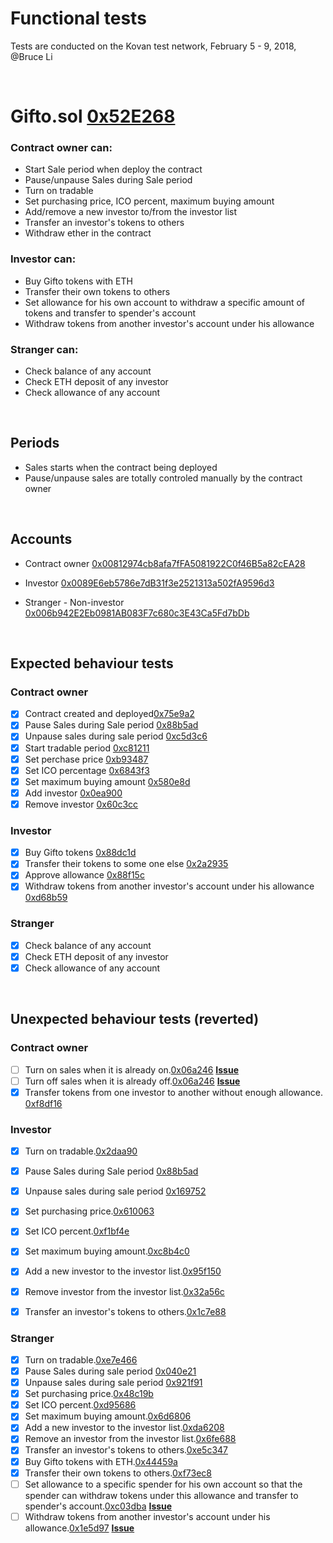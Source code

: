 # Functional tests
Tests are conducted on the Kovan test network, February 5 - 9, 2018, @Bruce Li

<br>

# Gifto.sol [0x52E268](https://kovan.etherscan.io/address/0x52E268d6e557A0Ac0D5bA947879776116f57723D)

### Contract owner can:

* Start Sale period when deploy the contract
* Pause/unpause Sales during Sale period
* Turn on tradable
* Set purchasing price, ICO percent, maximum buying amount
* Add/remove a new investor to/from the investor list
* Transfer an investor's tokens to others
* Withdraw ether in the contract

### Investor can:

* Buy Gifto tokens with ETH
* Transfer their own tokens to others
* Set allowance for his own account to withdraw a specific amount of tokens and transfer to spender's account
* Withdraw tokens from another investor's account under his allowance

### Stranger can:

* Check balance of any account
* Check ETH deposit of any investor
* Check allowance of any account

<br>

## Periods
* Sales starts when the contract being deployed
* Pause/unpause sales are totally controled manually by the contract owner

<br>

## Accounts

* Contract owner [0x00812974cb8afa7fFA5081922C0f46B5a82cEA28](https://kovan.etherscan.io/address/0x00812974cb8afa7fFA5081922C0f46B5a82cEA28)

* Investor [0x0089E6eb5786e7dB31f3e2521313a502fA9596d3](https://kovan.etherscan.io/address/0x0089E6eb5786e7dB31f3e2521313a502fA9596d3)

* Stranger - Non-investor [0x006b942E2Eb0981AB083F7c680c3E43Ca5Fd7bDb](https://kovan.etherscan.io/address/0x006b942E2Eb0981AB083F7c680c3E43Ca5Fd7bDb)

<br>

## Expected behaviour tests

### Contract owner
 - [x] Contract created and deployed[0x75e9a2](https://kovan.etherscan.io/tx/0x75e9a21c1bfa45fff74332e3d30d782b370c254f6a2c713c92c02b2b07956325) 
 - [x] Pause Sales during Sale period [0x88b5ad](https://kovan.etherscan.io/tx/0x88b5ad5145a84744c70269a0fe06680bbba044b1de28390c3b4564448dfb1975)
 - [x] Unpause sales during sale period [0xc5d3c6](https://kovan.etherscan.io/tx/0xc5d3c604ff9d9d77a7f154b5d583f0fb0d6e6d91323b23a46ea4fafcac56845d)
 - [x] Start tradable period [0xc81211](https://kovan.etherscan.io/tx/0xc81211612c8b5614e875be14c8a02ab48601ca86501b00f46e50f7ac9191cc6e)
 - [x] Set perchase price [0xb93487](https://kovan.etherscan.io/tx/0xb934875bf608b85a6f2a62eea3bcdb3e09f48dff2968e9e27573591a8df3f57f)
 - [x] Set ICO percentage [0x6843f3](https://kovan.etherscan.io/tx/0x6843f39765dc2bb37c6fb7bb64dd83564cd9c73f4b4ff853ade6899e2e2a6f0f) 
 - [x] Set maximum buying amount [0x580e8d](https://kovan.etherscan.io/tx/0x580e8d2ebb8dfff62ff22fd77f715727882a9dcbcd8737aa0d036e95ffb3bf98)
 - [x] Add investor [0x0ea900](https://kovan.etherscan.io/tx/0x0ea90040b32bd6f500e0f467e9a1972754edce1b103ddd2433edcc1f76793633)
 - [x] Remove investor [0x60c3cc](https://kovan.etherscan.io/tx/0x60c3cc9a287e72a57950e0e499a17edeb4ada67d010cf39af4d9ce1db5fb55b3)
 <!-- - [x] Withdraw ether in the contract.[0x5c16b1](https://kovan.etherscan.io/tx/0x5c16b12c6c9c89a5e6f17228479436e1809513d5f643e32a31f36806bc6ca076) -->

### Investor
 - [x] Buy Gifto tokens [0x88dc1d](https://kovan.etherscan.io/tx/0x88dc1d0890512f8d825cd4634b6277c98beffa2dee32a352491d809421120d20)
 - [x] Transfer their tokens to some one else [0x2a2935](https://kovan.etherscan.io/tx/0x2a293534127fe212a137dfaf063ab17c174b78c9d43edd2c9001d7865c5296f0)
 - [x] Approve allowance [0x88f15c](https://kovan.etherscan.io/tx/0x88f15cf4ba931888a4c2a713e67ccb231b6d0876fe26319dbafaa629ffe84657)
 - [x] Withdraw tokens from another investor's account under his allowance [0xd68b59](https://kovan.etherscan.io/tx/0xd68b5995129002c6804e2c1114ca0566cfcb7b89a913d035977cbe395f3ac05c)
 
### Stranger
 - [x] Check balance of any account
 - [x] Check ETH deposit of any investor
 - [x] Check allowance of any account

<br>

## Unexpected behaviour tests (reverted)

### Contract owner
 - [ ] Turn on sales when it is already on.[0x06a246](https://kovan.etherscan.io/tx/0x06a246d6e7cecc2d9223dea578472431b0ffec77f9c8c6d3810f14aa23b67d5c)
 **[Issue](https://github.com/tikonoff/gifto/issues/22)**
 - [ ] Turn off sales when it is already off.[0x06a246](https://kovan.etherscan.io/tx/0x06a246d6e7cecc2d9223dea578472431b0ffec77f9c8c6d3810f14aa23b67d5c)
 **[Issue](https://github.com/tikonoff/gifto/issues/22)**
 - [x] Transfer tokens from one investor to another without enough allowance. [0xf8df16](https://kovan.etherscan.io/tx/0xf8df16329984d6906d0bee6086e29fbe11b4d0ed6f78e482d226065099692637)

### Investor
 - [x] Turn on tradable.[0x2daa90](https://kovan.etherscan.io/tx/0x2daa906870f9a11888a061d9c46502cc19ef5f0b8eb3d7592f8a38bdf569f47b)
 - [x] Pause Sales during Sale period [0x88b5ad](https://kovan.etherscan.io/tx/0x88b5ad5145a84744c70269a0fe06680bbba044b1de28390c3b4564448dfb1975)
 - [x] Unpause sales during sale period [0x169752](https://kovan.etherscan.io/tx/0x1697529ff793cb2085862e8dacca768fbe38d27f73ce12a598611987c8e69703)
 - [x] Set purchasing price.[0x610063](https://kovan.etherscan.io/tx/0x6100631b332ed6e3cef73b9270c3fd9de97b0ee822b6a082964bbbac5631fde8)
 - [x] Set ICO percent.[0xf1bf4e](https://kovan.etherscan.io/tx/0xf1bf4e78c5cd8da10d78cc43d242b60fc5d05739ac693273392ffcf1bdaa6136)
 - [x] Set maximum buying amount.[0xc8b4c0](https://kovan.etherscan.io/tx/0xc8b4c0cef33164ac23e27426725acdc35d896def81c4267cfcb60eea07d4c96f)
 - [x] Add a new investor to the investor list.[0x95f150](https://kovan.etherscan.io/tx/0x95f150e73cd672ee8ab7228004e95cd3f0c14da5f52ad0d02b4ee3b452adeac2)
 - [x] Remove investor from the investor list.[0x32a56c](https://kovan.etherscan.io/tx/0x32a56c2d1a4e23f1b51371d7fc390f9f5333c2e9985c29b65a1d4c01ef498fb4)
 - [x] Transfer an investor's tokens to others.[0x1c7e88](https://kovan.etherscan.io/tx/0x1c7e88c955220d6b8daf456af63f0c28153c88284b4650c94c3576348ff22b47)


### Stranger
 - [x] Turn on tradable.[0xe7e466](https://kovan.etherscan.io/tx/0xe7e4665c1278ea73a1c0aabef70f43d1279fdf86dd3d8df15e461e82c4654d3f)
 - [x] Pause Sales during sale period [0x040e21](https://kovan.etherscan.io/tx/0x040e21f8fcf818ab19b8e7821d113ad18cf4a9d25182c060b8785f369a6e3946)
 - [x] Unpause sales during sale period [0x921f91](https://kovan.etherscan.io/tx/0x921f915149f37750d7193627cb6aad822fbeeae0eb326af12b5cfe0d7c21de62)
 - [x] Set purchasing price.[0x48c19b](https://kovan.etherscan.io/tx/0x48c19b1572f2868e9f21aa9d949e59b8cb0c19d69e4687868ca0412b46fa3573)
 - [x] Set ICO percent.[0xd95686](https://kovan.etherscan.io/tx/0xd956863981e5bfb3b8921e15eb4e51fd7e76910ad5c231a2bcf4402168a636f2)
 - [x] Set maximum buying amount.[0x6d6806](https://kovan.etherscan.io/tx/0x6d680665693d1e5d0e3b977c1d594bc425a483f3024503f39ebbf6c438b2a172)
 - [x] Add a new investor to the investor list.[0xda6208](https://kovan.etherscan.io/tx/0xda62086f5c48660a87c2e31b8e00c83dabb236050b0dbbddffc6b3bf3c1a109c)
 - [x] Remove an investor from the investor list.[0x6fe688](https://kovan.etherscan.io/tx/0x6fe688222cf80c2ab6131d085728ca21bf2549203cfa475a683a158ceb2423c3)
 - [x] Transfer an investor's tokens to others.[0xe5c347](https://kovan.etherscan.io/tx/0xe5c3476c3bcccb06c04163e88f4cd502369e7bbedea9eeb806cf538393a5c09a)
 - [x] Buy Gifto tokens with ETH.[0x44459a](https://kovan.etherscan.io/tx/0x44459ab7af839d2bb5234287c63c1b8b96d671bea2c5223bae69c42eb767f8aa)
 - [x] Transfer their own tokens to others.[0xf73ec8](https://kovan.etherscan.io/tx/0xf73ec878e9941567e17457c7585e2656babefec0db4ad2bd54da697222f557b6)
 - [ ] Set allowance to a specific spender for his own account so that the spender can withdraw tokens under this allowance and transfer to spender's account.[0xc03dba](https://kovan.etherscan.io/tx/0xc03dbacddd3cb4279331b4bc1996e3f596123a0f2fdda8b80f4ec28b3bea44a9) **[Issue](https://github.com/tikonoff/gifto/issues/23)**
 - [ ] Withdraw tokens from another investor's account under his allowance.[0x1e5d97](https://kovan.etherscan.io/tx/0x1e5d97002d2cc2e1a139f7f36239959d68e717b35f198ca65376f1b59cabf135) **[Issue](https://github.com/tikonoff/gifto/issues/23)**
